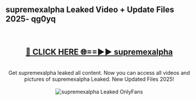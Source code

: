 <h2>supremexalpha Leaked Video + Update Files 2025- qg0yq</h2>
<br>
<div align="center">
<h2><a href="https://libra.edu.pl?supremexalpha" rel="nofollow">🔴 CLICK HERE 🌐==►► supremexalpha</a></h2>
<br>
Get supremexalpha leaked all content. Now you can access all videos and pictures of supremexalpha Leaked. New Updated Files 2025!
<br>
<br>
<a href="https://libra.edu.pl?supremexalpha" rel="nofollow" data-target="animated-image.originalLink"><img src="https://i.ibb.co.com/WyWwxjT/player-gif2.gif" alt="supremexalpha Leaked OnlyFans" style="max-width: 100%; display: inline-block;" data-target="animated-image.originalImage"></a>
</div>
<br>